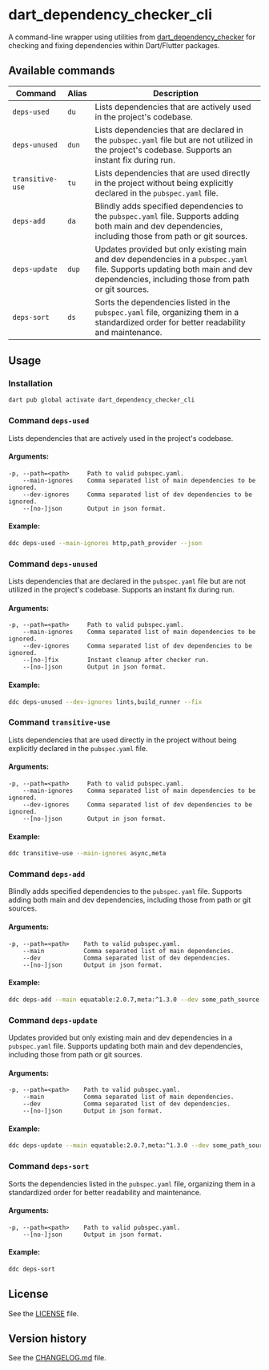 # dart_dependency_checker_cli

A command-line wrapper using utilities from [dart_dependency_checker](https://pub.dev/packages/dart_dependency_checker)
for checking and fixing dependencies within Dart/Flutter packages.

## Available commands

| Command          | Alias | Description                                                                                                                                                                        |
|------------------|-------|------------------------------------------------------------------------------------------------------------------------------------------------------------------------------------|
| `deps-used`      | `du`  | Lists dependencies that are actively used in the project's codebase.                                                                                                               |
| `deps-unused`    | `dun` | Lists dependencies that are declared in the `pubspec.yaml` file but are not utilized in the project's codebase. Supports an instant fix during run.                                |
| `transitive-use` | `tu`  | Lists dependencies that are used directly in the project without being explicitly declared in the `pubspec.yaml` file.                                                             |
| `deps-add`       | `da`  | Blindly adds specified dependencies to the `pubspec.yaml` file. Supports adding both main and dev dependencies, including those from path or git sources.                          |
| `deps-update`    | `dup` | Updates provided but only existing main and dev dependencies in a `pubspec.yaml` file. Supports updating both main and dev dependencies, including those from path or git sources. |
| `deps-sort`      | `ds`  | Sorts the dependencies listed in the `pubspec.yaml` file, organizing them in a standardized order for better readability and maintenance.                                          |

## Usage

### Installation

```bash
dart pub global activate dart_dependency_checker_cli
```

### Command `deps-used`

Lists dependencies that are actively used in the project's codebase.

#### Arguments:

```
-p, --path=<path>     Path to valid pubspec.yaml.
    --main-ignores    Comma separated list of main dependencies to be ignored.
    --dev-ignores     Comma separated list of dev dependencies to be ignored.
    --[no-]json       Output in json format.
```

#### Example:

```bash
ddc deps-used --main-ignores http,path_provider --json
```

### Command `deps-unused`

Lists dependencies that are declared in the `pubspec.yaml` file but are not utilized in the project's codebase. Supports
an instant fix during run.

#### Arguments:

```
-p, --path=<path>     Path to valid pubspec.yaml.
    --main-ignores    Comma separated list of main dependencies to be ignored.
    --dev-ignores     Comma separated list of dev dependencies to be ignored.
    --[no-]fix        Instant cleanup after checker run.
    --[no-]json       Output in json format.
```

#### Example:

```bash
ddc deps-unused --dev-ignores lints,build_runner --fix
```

### Command `transitive-use`

Lists dependencies that are used directly in the project without being explicitly declared in the `pubspec.yaml` file.

#### Arguments:

```
-p, --path=<path>     Path to valid pubspec.yaml.
    --main-ignores    Comma separated list of main dependencies to be ignored.
    --dev-ignores     Comma separated list of dev dependencies to be ignored.
    --[no-]json       Output in json format.
```

#### Example:

```bash
ddc transitive-use --main-ignores async,meta
```

### Command `deps-add`

Blindly adds specified dependencies to the `pubspec.yaml` file. Supports adding both main and dev dependencies,
including those from path or git sources.

#### Arguments:

```
-p, --path=<path>    Path to valid pubspec.yaml.
    --main           Comma separated list of main dependencies.
    --dev            Comma separated list of dev dependencies.
    --[no-]json      Output in json format.
```

#### Example:

```bash
ddc deps-add --main equatable:2.0.7,meta:^1.3.0 --dev some_path_source:path=../some_path_dependency
```

### Command `deps-update`

Updates provided but only existing main and dev dependencies in a `pubspec.yaml` file. Supports updating both main and
dev dependencies, including those from path or git sources.

#### Arguments:

```
-p, --path=<path>    Path to valid pubspec.yaml.
    --main           Comma separated list of main dependencies.
    --dev            Comma separated list of dev dependencies.
    --[no-]json      Output in json format.
```

#### Example:

```bash
ddc deps-update --main equatable:2.0.7,meta:^1.3.0 --dev some_path_source:path=../some_path_dependency
```

### Command `deps-sort`

Sorts the dependencies listed in the `pubspec.yaml` file, organizing them in a standardized order for better readability
and maintenance.

#### Arguments:

```
-p, --path=<path>    Path to valid pubspec.yaml.
    --[no-]json      Output in json format.
```

#### Example:

```bash
ddc deps-sort
```

## License

See the [LICENSE](LICENSE) file.

## Version history

See the [CHANGELOG.md](CHANGELOG.md) file.
